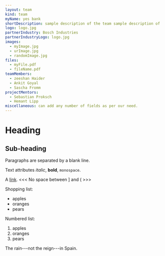 ```yaml
---
layout: team
kind: team
myName: yes bank
shortDescription: sample description of the team sample description of the team sample description of the team sample description of the team 
logo: logo.jpg
partnerIndustry: Bosch Industries
partnerIndustryLogo: logo.jpg
images:
  - myImage.jpg
  - urImage.jpg
  - randomImage.jpg
files:
  - myFile.pdf
  - fileName.pdf
teamMembers:
  - zeeshan Haider
  - Ankit Goyal
  - Sascha Fromm
projectMentors:
  - Sebastian Proksch
  - Hemant Lipp
miscellaneous: can add any number of fields as per our need.
---
```


Heading
=======

Sub-heading
-----------
 
 Paragraphs are separated
 by a blank line.
 
 Text attributes *italic*,
 **bold**, `monospace`.
 
 A [link](http://example.com).
 <<<   No space between ] and (  >>>

 Shopping list:
 
   * apples
   * oranges
   * pears
 
 Numbered list:
 
   1. apples
   2. oranges
   3. pears
 
 The rain---not the reign---in
 Spain.

